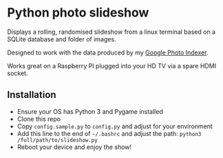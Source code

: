 # Python photo slideshow

Displays a rolling, randomised slideshow from a linux terminal based on a SQLite database and folder of images.

Designed to work with the data produced by my [Google Photo Indexer](https://github.com/dmlogic/photo-indexer).

Works great on a Raspberry PI plugged into your HD TV via a spare HDMI socket.

## Installation

* Ensure your OS has Python 3 and Pygame installed
* Clone this repo
* Copy `config.sample.py` to `config.py` and adjust for your environment
* Add this line to the end of `~/.bashrc` and adjust the path: `python3 /full/path/to/slideshow.py`
* Reboot your device and enjoy the show!

